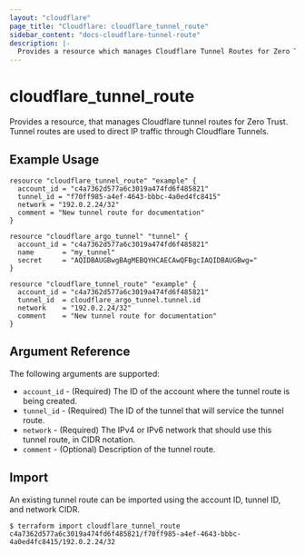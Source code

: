 ```yaml
---
layout: "cloudflare"
page_title: "Cloudflare: cloudflare_tunnel_route"
sidebar_content: "docs-cloudflare-tunnel-route"
description: |-
  Provides a resource which manages Cloudflare Tunnel Routes for Zero Trust
---
```


# cloudflare_tunnel_route

Provides a resource, that manages Cloudflare tunnel routes for Zero Trust. Tunnel
routes are used to direct IP traffic through Cloudflare Tunnels.

## Example Usage

```hcl
resource "cloudflare_tunnel_route" "example" {
  account_id = "c4a7362d577a6c3019a474fd6f485821"
  tunnel_id = "f70ff985-a4ef-4643-bbbc-4a0ed4fc8415"
  network = "192.0.2.24/32"
  comment = "New tunnel route for documentation"
}
```

```hcl
resource "cloudflare_argo_tunnel" "tunnel" {
  account_id = "c4a7362d577a6c3019a474fd6f485821"
  name       = "my_tunnel"
  secret     = "AQIDBAUGBwgBAgMEBQYHCAECAwQFBgcIAQIDBAUGBwg="
}

resource "cloudflare_tunnel_route" "example" {
  account_id = "c4a7362d577a6c3019a474fd6f485821"
  tunnel_id  = cloudflare_argo_tunnel.tunnel.id
  network    = "192.0.2.24/32"
  comment    = "New tunnel route for documentation"
}
```

## Argument Reference

The following arguments are supported:

- `account_id` - (Required) The ID of the account where the tunnel route is being created.
- `tunnel_id` - (Required) The ID of the tunnel that will service the tunnel route.
- `network` - (Required) The IPv4 or IPv6 network that should use this tunnel route, in CIDR notation.
- `comment` - (Optional) Description of the tunnel route.

## Import

An existing tunnel route can be imported using the account ID, tunnel ID, and network CIDR.

```
$ terraform import cloudflare_tunnel_route c4a7362d577a6c3019a474fd6f485821/f70ff985-a4ef-4643-bbbc-4a0ed4fc8415/192.0.2.24/32
```
